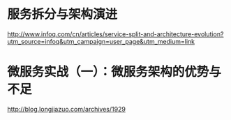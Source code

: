 # 服务拆分与架构演进
http://www.infoq.com/cn/articles/service-split-and-architecture-evolution?utm_source=infoq&utm_campaign=user_page&utm_medium=link

# 微服务实战（一）：微服务架构的优势与不足
http://blog.longjiazuo.com/archives/1929
